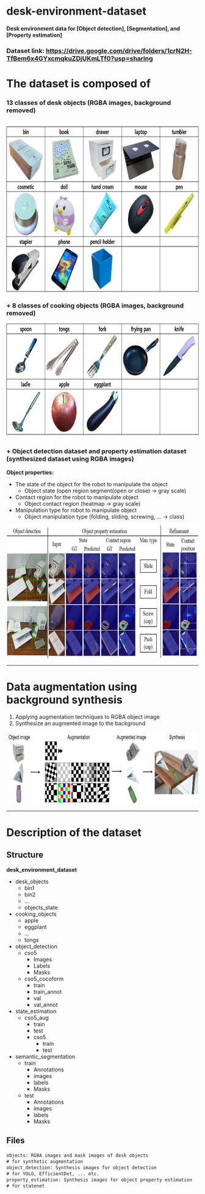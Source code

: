 # desk-environment-dataset
#### Desk environment data for __[Object detection]__, __[Segmentation]__, and __[Property estimation]__

### Dataset link: https://drive.google.com/drive/folders/1crN2H-TfBem6x4GYxcmqkuZDjUKmLTf0?usp=sharing

# The dataset is composed of 
### 13 classes of desk objects (RGBA images, background removed)
<img src="https://github.com/moonjongsul/desk-environment-dataset/blob/main/desk_objects.png" width="800" height="450">

### + 8 classes of cooking objects (RGBA images, background removed)
<img src="https://github.com/moonjongsul/desk-environment-dataset/blob/main/cooking_objects.png" width="800" height="300">

### + Object detection dataset and property estimation dataset (synthesized dataset using RGBA images)
**Object properties:** 
* The state of the object for the robot to manipulate the object
    - Object state (open region segment(open or close) -> gray scale)
* Contact region for the robot to manipulate object
    - Object contact region (heatmap -> gray scale)
* Manipulation type for robot to manipulate object
    - Object manipulation type (folding, sliding, screwing, ... -> class)
<img src="https://github.com/moonjongsul/desk-environment-dataset/blob/main/detection.png" width="800" height="350">

* * *
# Data augmentation using background synthesis
1. Applying augmentation techniques to RGBA object image
2. Synthesize an augmented image to the background
<img src="https://github.com/moonjongsul/desk-environment-dataset/blob/todo/augmentation.jpg" width="800" height="190">

* * *
# Description of the dataset
## Structure
**desk_environment_dataset**
 * desk_objects
   * bin1
   * bin2
   * ...
   * objects_state
 * cooking_objects
   * apple
   * eggplant
   * ...
   * tongs
 * object_detection
   * cso5
     * Images
     * Labels
     * Masks
   * cso5_cocoform
     * train
     * train_annot
     * val
     * val_annot
 * state_estimation
   * cso5_aug     
     * train
     * test
     * cso5
       * train
       * test
 * semantic_segmentation
   * train
     * Annotations
     * images
     * labels
     * Masks
   * test    
     * Annotations
     * images
     * labels
     * Masks

## Files
```
objects: RGBA images and mask images of desk objects                     # for synthetic augmentation
object_detection: Synthesis images for object detection                  # for YOLO, EfficientDet, ... etc. 
property_estimation: Synthesis images for object property estimation     # for statenet
```
